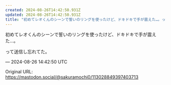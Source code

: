 ```yaml
---
created: 2024-08-26T14:42:50.931Z
updated: 2024-08-26T14:42:50.931Z
title: "初めてレオくんのシーンで誓いのリングを使ったけど、ドキドキで手が震えた…。って送信し忘れてた。[...]"
---
```


<p>初めてレオくんのシーンで誓いのリングを使ったけど、ドキドキで手が震えた…。</p><p>って送信し忘れてた。</p>

&mdash; 2024-08-26 14:42:50 UTC

Original URL: https://mastodon.social/@sakuramochi0/113028849397403713
